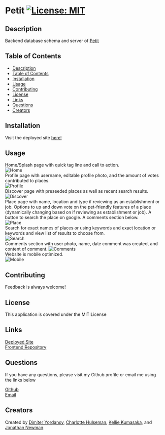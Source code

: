 # Petit [![License: MIT](https://img.shields.io/badge/License-MIT-yellow.svg)](https://opensource.org/licenses/MIT)

## Description
Backend database schema and server of [Petit](https://petit-petfriendly.herokuapp.com/)

## Table of Contents
  - [Description](#description)
  - [Table of Contents](#table-of-contents)
  - [Installation](#installation)
  - [Usage](#usage)
  - [Contributing](#contributing)
  - [License](#license)
  - [Links](#links)
  - [Questions](#questions)
  - [Creators](#creators)

## Installation
Visit the deployed site [here!](https://petit-petfriendly.herokuapp.com/)

## Usage
Home/Splash page with quick tag line and call to action.  
![Home](./src/images/home.png)  
Profile page with username, editable profile photo, and the amount of votes contributed to places.  
![Profile](./src/images/profile.png)  
Discover page with preseeded places as well as recent search results.  
![Discover](./src/images/discover.png)  
Place page with name, location and type if reviewing as an establishment or job. Options to up and down vote on the pet-friendly features of a place (dynamically changing based on if reviewing as establishment or job). A button to search the place on google. A comments section below.   
![Place](./src/images/place.png)  
Search for exact names of places or using keywords and exact location or keywords and view list of results to choose from.  
![Search](./src/images/search.png)  
Comments section with user photo, name, date comment was created, and content of comment.
![Comments](./src/images/comments.png)  
Website is mobile optimized.  
![Mobile](./src/images/mobile.png)  

## Contributing
Feedback is always welcome!

## License
This application is covered under the MIT License

## Links

[Deployed Site](https://petit-petfriendly.herokuapp.com/)  
[Frontend Repository](https://github.com/dimitermusic/petit-frontend)

## Questions
If you have any questions, please visit my Github profile or email me using the links below

[Github](https://github.com/dimitermusic)  
[Email](mailto:dimiteryyordanov@gmail.com)  

## Creators

Created by [Dimiter Yordanov](https://github.com/dimitermusic), [Charlotte Hulseman](https://github.com/charlottehulseman), [Kellie Kumasaka](https://github.com/kelliekumasaka), and [Jonathan Newman](https://github.com/specsnstats)